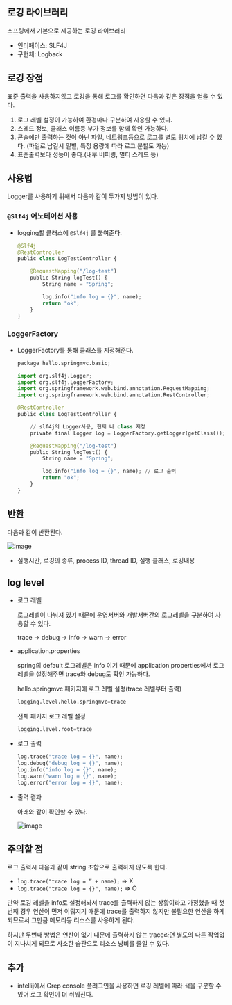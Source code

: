 ## 로깅 라이브러리

스프링에서 기본으로 제공하는 로깅 라이브러리

- 인터페이스: SLF4J
- 구현체: Logback

## 로깅 장점

표준 출력을 사용하지않고 로깅을 통해 로그를 확인하면 다음과 같은 장점을 얻을 수 있다.

1. 로그 레벨 설정이 가능하여 환경마다 구분하여 사용할 수 있다.
2. 스레드 정보, 클래스 이름등 부가 정보를 함께 확인 가능하다.
3. 콘솔에만 출력하는 것이 아닌 파일, 네트워크등으로 로그를 별도 위치에 남길 수 있다. (파일로 남길시 일별, 특정 용량에 따라 로그 분할도 가능)
4. 표준출력보다 성능이 좋다.(내부 버퍼링, 멀티 스레드 등)

## 사용법

Logger를 사용하기 위해서 다음과 같이 두가지 방법이 있다.

### `@Slf4j` 어노테이션 사용

- logging할 클래스에 `@Slf4j` 를 붙여준다.
    
    ```python
    @Slf4j
    @RestController
    public class LogTestController {
    
        @RequestMapping("/log-test")
        public String logTest() {
            String name = "Spring";
    
            log.info("info log = {}", name);
            return "ok";
        }
    }
    ```
    

### LoggerFactory

- LoggerFactory를 통해 클래스를 지정해준다.
    
    ```python
    package hello.springmvc.basic;
    
    import org.slf4j.Logger;
    import org.slf4j.LoggerFactory;
    import org.springframework.web.bind.annotation.RequestMapping;
    import org.springframework.web.bind.annotation.RestController;
    
    @RestController
    public class LogTestController {
    
        // slf4j의 Logger사용, 현재 나 class 지정
        private final Logger log = LoggerFactory.getLogger(getClass());
    
        @RequestMapping("/log-test")
        public String logTest() {
            String name = "Spring";
    
            log.info("info log = {}", name); // 로그 출력
            return "ok";
        }
    }
    ```
    

## 반환

다음과 같이 반환된다. 

![image](https://github.com/anjaekk/TIL/assets/74139727/e863dd4c-30ed-43c0-a788-8493e2aebae1)


- 실행시간, 로깅의 종류, process ID, thread ID, 실행 클래스, 로깅내용

## log level

- 로그 레벨
    
    로그레벨이 나눠져 있기 때문에 운영서버와 개발서버간의 로그레벨을 구분하여 사용할 수 있다. 
    
    trace → debug → info → warn → error
    

- application.properties
    
    spring의 default 로그레벨은 info 이기 때문에 application.properties에서 로그레벨을 설정해주면 trace와 debug도 확인 가능하다. 
    
    hello.springmvc 패키지에 로그 레벨 설정(trace 레벨부터 출력)
    
    ```python
    logging.level.hello.springmvc=trace
    ```
    
    전체 패키지 로그 레벨 설정
    
    ```python
    logging.level.root=trace
    ```
    
- 로그 출력
    
    ```python
    log.trace("trace log = {}", name);
    log.debug("debug log = {}", name);
    log.info("info log = {}", name);
    log.warn("warn log = {}", name);
    log.error("error log = {}", name);
    ```
    

- 출력 결과
    
    아래와 같이 확인할 수 있다. 
    
    ![image](https://github.com/anjaekk/TIL/assets/74139727/77587ab4-3cb4-475e-b31e-1d893f2579e3)

    

## 주의할 점

로그 출력시 다음과 같이 string 조합으로 출력하지 않도록 한다. 

- `log.trace("trace log = ” + name);`  ⇒  X
- `log.trace("trace log = {}", name);`  ⇒  O

만약 로깅 레벨을 info로 설정해놔서 trace를 출력하지 않는 상황이라고 가정했을 때 첫번째 경우 연산이 먼저 이뤄지기 때문에 trace를 출력하지 않지만 불필요한 연산을 하게 되므로서 그만큼 메모리등 리소스를 사용하게 된다.

하지만 두번째 방법은 연산이 없기 때문에 출력하지 않는 trace라면 별도의 다른 작업없이 지나치게 되므로 사소한 습관으로 리소스 낭비를 줄일 수 있다. 

## 추가

- intellij에서 Grep console 플러그인을 사용하면 로깅 레벨에 따라 색을 구분할 수 있어 로그 확인이 더 쉬워진다.
